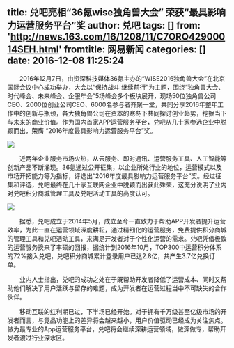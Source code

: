 title: 兑吧亮相“36氪wise独角兽大会” 荣获“最具影响力运营服务平台”奖
author: 兑吧
tags: []
from: 'http://news.163.com/16/1208/11/C7ORQ42900014SEH.html'
fromtitle: 网易新闻
categories: []
date: 2016-12-08 11:25:24
---
&emsp;&emsp;2016年12月7日，由资深科技媒体36氪主办的“WISE2016独角兽大会”在北京国际会议中心成功举办，大会以“保持战斗 继续前行”为主题，围绕“独角兽大会、时代峰会、未来峰会、企服年会”5场峰会多个板块展开<!--more-->，现场50位独角兽公司CEO、2000位创业公司CEO、6000名参与者齐聚一堂，共同分享2016年整年工作中的创新与瓶颈，各大独角兽公司在资本的寒冬下共同探讨创业趋势，挖掘当下与未来的商业价值。作为国内首家APP运营服务平台，兑吧从几十家参选企业中脱颖而出，荣膺 “2016年度最具影响力运营服务平台”奖。  

![](http://cms-bucket.nosdn.127.net/catchpic/b/be/be370a55403efc05dbe471a301bfec3a.jpg?imageView&thumbnail=550x0)  

&emsp;&emsp;近两年企业服务市场火热，从云服务、即时通讯、运营服务工具、人工智能等创新产品不断涌现。36氪通过公开征集，以企业所处行业的地位，运营模式以及市场开拓能力等为指标，评选出“2016年度最具影响力运营服务平台”奖。经过征集和评选，兑吧最终在几十家互联网企业中脱颖而出获此殊荣，这充分说明了业内对兑吧积分商城管理工具及兑吧活动工具的高度认可。  

![](http://cms-bucket.nosdn.127.net/catchpic/d/d9/d9766432f23cee32a1dabfa370ee4f08.jpg?imageView&thumbnail=550x0)  

&emsp;&emsp;据悉，兑吧成立于2014年5月，成立至今一直致力于帮助APP开发者提升运营效率，为此一直在运营领域深度耕耘，通过精细化的运营服务，免费提供积分商城的管理工具和兑吧活动工具，来满足开发者对于个性化运营的需求。兑吧凭借极致的运营服务换来了丰硕的回报，据统计到2016年10月，TOP300中运营积分体系的72%接入兑吧，兑吧积分商城累计登录用户已达2.8亿，共产生3.7亿兑换订单。  

&emsp;&emsp;业内人士指出，兑吧的成功之处在于既帮助开发者降低了运营成本、同时又帮助他们解决了用户活跃与留存的难题，成为开发者在运营过程当中不可缺失的合作伙伴。  

&emsp;&emsp;移动互联的红利期已过，下半场已经开始。对于拥有千万级甚至亿级市场的开发者而言，与竟品功能上的差异将会越来越小，用户价值驱动已经成为关注焦点。做为最专业的App运营服务平台，兑吧将会继续深耕运营领域，做深做专，帮助开发者渡过行业深水区。